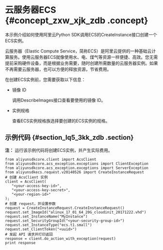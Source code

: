 # 云服务器ECS {#concept_zxw_xjk_zdb .concept}

本示例介绍如何使用阿里云Python SDK调用ECS的CreateInstance接口创建一个ECS实例。

云服务器（Elastic Compute Service，简称ECS）是阿里云提供的一种基础云计算服务。使用云服务器ECS就像使用水、电、煤气等资源一样便捷、高效。您无需提前采购硬件设备，而是根据业务需要，随时创建所需数量的云服务器实例。如果不再需要云服务器，也可以方便的释放资源，节省费用。

在创建ECS实例前，您需要获取以下信息：

-   镜像 ID

    调用DescribeImages接口查看要使用的镜像 ID。

-   实例规格

    查看ECS实例规格族选择要创建的ECS实例的规格。


## 示例代码 {#section_lq5_3kk_zdb .section}

**注：** 运行该示例代码将创建ECS实例，并产生实际费用。

```
from aliyunsdkcore.client import AcsClient
from aliyunsdkcore.acs_exception.exceptions import ClientException
from aliyunsdkcore.acs_exception.exceptions import ServerException
from aliyunsdkecs.request.v20140526 import CreateInstanceRequest
# 创建 AcsClient 实例
client = AcsClient(
   "<your-access-key-id>",
   "<your-access-key-secret>",
   "<your-region-id>"
);
# 创建 request，并设置参数
request = CreateInstanceRequest.CreateInstanceRequest()
request.set_ImageId("alinux_17_01_64_20G_cloudinit_20171222.vhd")
request.set_InstanceName("MyInstance")
request.set_SecurityGroupId("<your-security-group-id>")
request.set_InstanceType("ecs.t1.small")
request.set_ClientToken("<uuid>")
# 发起 API 请求并打印返回
response = client.do_action_with_exception(request)
print response
```

